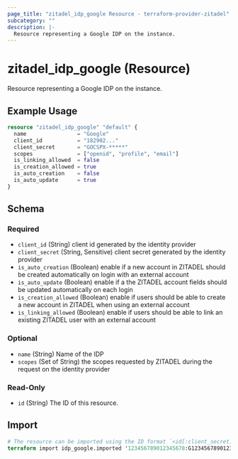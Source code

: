 ```yaml
---
page_title: "zitadel_idp_google Resource - terraform-provider-zitadel"
subcategory: ""
description: |-
  Resource representing a Google IDP on the instance.
---
```


# zitadel_idp_google (Resource)

Resource representing a Google IDP on the instance.

## Example Usage

```terraform
resource "zitadel_idp_google" "default" {
  name                = "Google"
  client_id           = "182902..."
  client_secret       = "GOCSPX-*****"
  scopes              = ["openid", "profile", "email"]
  is_linking_allowed  = false
  is_creation_allowed = true
  is_auto_creation    = false
  is_auto_update      = true
}
```

<!-- schema generated by tfplugindocs -->
## Schema

### Required

- `client_id` (String) client id generated by the identity provider
- `client_secret` (String, Sensitive) client secret generated by the identity provider
- `is_auto_creation` (Boolean) enable if a new account in ZITADEL should be created automatically on login with an external account
- `is_auto_update` (Boolean) enable if a the ZITADEL account fields should be updated automatically on each login
- `is_creation_allowed` (Boolean) enable if users should be able to create a new account in ZITADEL when using an external account
- `is_linking_allowed` (Boolean) enable if users should be able to link an existing ZITADEL user with an external account

### Optional

- `name` (String) Name of the IDP
- `scopes` (Set of String) the scopes requested by ZITADEL during the request on the identity provider

### Read-Only

- `id` (String) The ID of this resource.

## Import

```terraform
# The resource can be imported using the ID format `<id[:client_secret]>`, e.g.
terraform import idp_google.imported '123456789012345678:G1234567890123'
```
